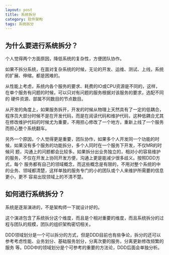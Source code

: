 ```yaml
---
layout: post
title: 系统拆分
category: 软件架构
tags: 系统拆分
---
```


## 为什么要进行系统拆分？
个人觉得两个方面原因，降低系统的复杂性，方便团队协作。
  
如果不拆分系统，在面对复杂系统的时候，无论的开发、运维、测试、上线，系统的扩展、伸缩，都是困难的。  
  
从性能上考虑，系统内各个服务的要求、耗费的IO或CPU资源是不同的，这样，在单个服务有问题的时候，可以只对有问题的服务根据对该服务的要求，选配不同的
硬件资源、部属不同数目的节点数目。
  
从开发的角度上，如果服务拆开，开发的时候从物理上天然具有了一定的低耦合，程序员大部分时候不是在开发代码，而是在阅读代码和维护代码，这种低耦合尤其
在修改维护代码的时候尤为重要，不用担心修改了一个地方，重新上线了一个服务而担心整个系统翻车。  
  
另外一个原因，个人觉得更是重要，团队协作，如果多个人开发同一个功能的时候，如果没有多个服务的功能拆分，多个人同时在一个服务下开发，不仅MR的时候问
题，沟通上的问题都会比较多。如果拆分出业务独立的，相对小的容易维护的服务，不仅在开发上协同开发方便，沟通上更是能减少很多歧义。按照DDD方式，每个
服务都有自己的领域概念，而这些概念是有限的，不用对整个系统的中的业务、领域都清楚，这样单独的服务专门的小的团队或个人来维护所需要的信息更小，更不
容易出现领域上的不清不楚。

## 如何进行系统拆分？
系统是逐渐演进的，不是架构师一下就设计好的。  
  
这个演进包含了系统拆分这个维度，而且是个相对重要的维度，而且系统拆分的过程与团队的规模，团队的组织架构密切相关。  
  
DDD领域划分是一个可以拆分的方式，但是DDD目前也有些争论，拆分的还可以参考考虑性能、业务划分、基础服务划分，分离次要的服务，分离更新修改频繁的服务
等。DDD中的领域划分是个可参考的重要的方法论，DDD后面会单独分析。
